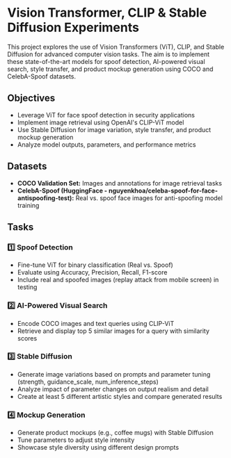 # Vision Transformer, CLIP & Stable Diffusion Experiments

This project explores the use of Vision Transformers (ViT), CLIP, and Stable Diffusion for advanced computer vision tasks. The aim is to implement these state-of-the-art models for spoof detection, AI-powered visual search, style transfer, and product mockup generation using COCO and CelebA-Spoof datasets.

## Objectives

- Leverage ViT for face spoof detection in security applications
- Implement image retrieval using OpenAI's CLIP-ViT model
- Use Stable Diffusion for image variation, style transfer, and product mockup generation
- Analyze model outputs, parameters, and performance metrics

## Datasets

- **COCO Validation Set:** Images and annotations for image retrieval tasks
- **CelebA-Spoof (HuggingFace - nguyenkhoa/celeba-spoof-for-face-antispoofing-test):** Real vs. spoof face images for anti-spoofing model training


## Tasks

### 1️⃣ Spoof Detection
- Fine-tune ViT for binary classification (Real vs. Spoof)
- Evaluate using Accuracy, Precision, Recall, F1-score
- Include real and spoofed images (replay attack from mobile screen) in testing

### 2️⃣ AI-Powered Visual Search
- Encode COCO images and text queries using CLIP-ViT
- Retrieve and display top 5 similar images for a query with similarity scores

### 3️⃣ Stable Diffusion
- Generate image variations based on prompts and parameter tuning (strength, guidance_scale, num_inference_steps)
- Analyze impact of parameter changes on output realism and detail
- Create at least 5 different artistic styles and compare generated results

### 4️⃣ Mockup Generation 
- Generate product mockups (e.g., coffee mugs) with Stable Diffusion
- Tune parameters to adjust style intensity
- Showcase style diversity using different design prompts
